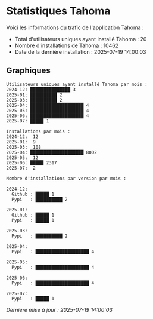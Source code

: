 # Statistiques Tahoma

Voici les informations du trafic de l'application Tahoma :
- Total d'utilisateurs uniques ayant installé Tahoma : 20
- Nombre d'installations de Tahoma : 10462
- Date de la dernière installation : 2025-07-19 14:00:03

## Graphiques
```
Utilisateurs uniques ayant installé Tahoma par mois :
2024-12: ███████████████ 3
2025-01: ██████████ 2
2025-03: ██████████ 2
2025-04: ████████████████████ 4
2025-05: ████████████████████ 4
2025-06: ████████████████████ 4
2025-07: █████ 1
```

```
Installations par mois :
2024-12:  12
2025-01:  9
2025-03:  108
2025-04: ████████████████████ 8002
2025-05:  12
2025-06: █████ 2317
2025-07:  2
```

```
Nombre d'installations par version par mois :

2024-12:
  Github : █████ 1
  Pypi   : ██████████ 2

2025-01:
  Github : █████ 1
  Pypi   : █████ 1

2025-03:
  Pypi   : ██████████ 2

2025-04:
  Pypi   : ████████████████████ 4

2025-05:
  Pypi   : ████████████████████ 4

2025-06:
  Pypi   : ████████████████████ 4

2025-07:
  Pypi   : █████ 1
```


*Dernière mise à jour : 2025-07-19 14:00:03*
